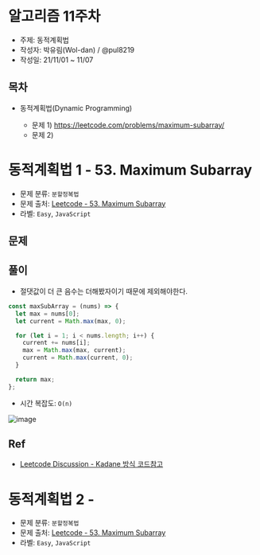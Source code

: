 # 알고리즘 11주차

- 주제: 동적계획법
- 작성자: 박유림(Wol-dan) / @pul8219
- 작성일: 21/11/01 ~ 11/07

## 목차

- 동적계획법(Dynamic Programming)

  - 문제 1) https://leetcode.com/problems/maximum-subarray/
  - 문제 2)

# 동적계획법 1 - 53. Maximum Subarray

- 문제 분류: `분할정복법`
- 문제 출처: [Leetcode - 53. Maximum Subarray](https://leetcode.com/problems/maximum-subarray/)
- 라벨: `Easy`, `JavaScript`

## 문제

## 풀이

- 절댓값이 더 큰 음수는 더해봤자이기 때문에 제외해야한다.

```js
const maxSubArray = (nums) => {
  let max = nums[0];
  let current = Math.max(max, 0);

  for (let i = 1; i < nums.length; i++) {
    current += nums[i];
    max = Math.max(max, current);
    current = Math.max(current, 0);
  }

  return max;
};
```

- 시간 복잡도: `O(n)`

![image](https://user-images.githubusercontent.com/33214449/140477827-a64c2e91-59aa-4796-b3e1-2b5f89fcf215.png)

## Ref

- [Leetcode Discussion - Kadane 방식 코드참고](https://leetcode.com/problems/maximum-subarray/discuss/562928/JavaScript-Kadane's-algorithm-implementation-w-explanation)

# 동적계획법 2 -

- 문제 분류: `분할정복법`
- 문제 출처: [Leetcode - 53. Maximum Subarray](https://leetcode.com/problems/maximum-subarray/)
- 라벨: `Easy`, `JavaScript`

